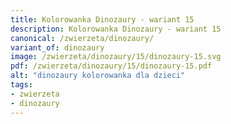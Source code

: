 ```yaml
---
title: Kolorowanka Dinozaury - wariant 15
description: Kolorowanka Dinozaury - wariant 15
canonical: /zwierzeta/dinozaury/
variant_of: dinozaury
image: /zwierzeta/dinozaury/15/dinozaury-15.svg
pdf: /zwierzeta/dinozaury/15/dinozaury-15.pdf
alt: "dinozaury kolorowanka dla dzieci"
tags:
- zwierzeta
- dinozaury
---
```

